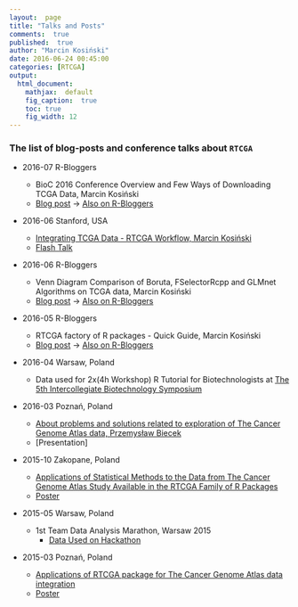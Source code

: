 ```yaml
---
layout:  page
title: "Talks and Posts"
comments:  true
published:  true
author: "Marcin Kosiński"
date: 2016-06-24 00:45:00
categories: [RTCGA]
output:
  html_document:
    mathjax:  default
    fig_caption:  true
    toc: true
    fig_width: 12
---
```




###  The list of blog-posts and conference talks about `RTCGA`

- 2016-07 R-Bloggers
	- BioC 2016 Conference Overview and Few Ways of Downloading TCGA Data, Marcin Kosiński
	- [Blog post](http://r-addict.com/2016/07/22/BioC2016-RTCGA.html) -> [Also on R-Bloggers](http://www.r-bloggers.com/bioc-2016-conference-overview-and-few-ways-of-downloading-tcga-data/)

- 2016-06 Stanford, USA 
	* [Integrating TCGA Data - RTCGA Workflow, Marcin Kosiński](http://bioconductor.org/help/course-materials/2016/BioC2016/)
	* [Flash Talk](http://rtcga.github.io/RTCGA/BioC2016/)

- 2016-06 R-Bloggers
	- Venn Diagram Comparison of Boruta, FSelectorRcpp and GLMnet Algorithms on TCGA data, Marcin Kosiński
	- [Blog post](http://r-addict.com/2016/06/19/Venn-Diagram-RTCGA-Feature-Selection.html) -> [Also on R-Bloggers](http://www.r-bloggers.com/venn-diagram-comparison-of-boruta-fselectorrcpp-and-glmnet-algorithms/)
		
- 2016-05 R-Bloggers
	- RTCGA factory of R packages - Quick Guide, Marcin Kosiński
	- [Blog post](http://r-addict.com/2016/05/04/RTCGA-Quick-Guide.html) -> [Also on R-Bloggers](http://www.r-bloggers.com/rtcga-factory-of-r-packages-quick-guide/)

- 2016-04 Warsaw, Poland 

	* Data used for 2x(4h Workshop) R Tutorial for Biotechnologists at [The 5th Intercollegiate Biotechnology Symposium](http://msb.symbioza.edu.pl/en/)

- 2016-03 Poznań, Poland 

	* [About problems and solutions related to exploration of The Cancer 
Genome Atlas data, Przemysław Biecek](http://iimo.pl/img/Conference_of_Contemporary_Oncology_POSTER_2016.pdf)   
	* [Presentation]
		
- 2015-10 Zakopane, Poland		

	- [Applications of Statistical Methods to the Data from The Cancer Genome Atlas Study Available in the RTCGA Family of R Packages](http://isobm.org/index.php?option=com_content&view=article&id=138&Itemid=624)
	- [Poster](https://github.com/RTCGA/RTCGA/raw/master/UseCases/MarcinKosinski.pdf)

- 2015-05 Warsaw, Poland
  * 1st Team Data Analysis Marathon, Warsaw 2015
	* [Data Used on Hackathon](https://www.facebook.com/events/921016974586900/)
		
- 2015-03 Poznań, Poland 
	* [Applications of RTCGA package for The Cancer Genome Atlas data integration](www.zwrotnikraka.pl/8-international-conference-contemporary-oncology-cancer-genomics-poznan/) 
	* [Poster](https://github.com/RTCGA/RTCGA/raw/master/UseCases/BigDataInGenomics.pdf)
